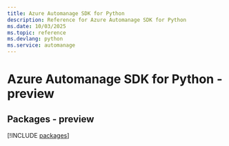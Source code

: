 ```yaml
---
title: Azure Automanage SDK for Python
description: Reference for Azure Automanage SDK for Python
ms.date: 10/03/2025
ms.topic: reference
ms.devlang: python
ms.service: automanage
---
```

# Azure Automanage SDK for Python - preview
## Packages - preview
[!INCLUDE [packages](automanage-index.md)]